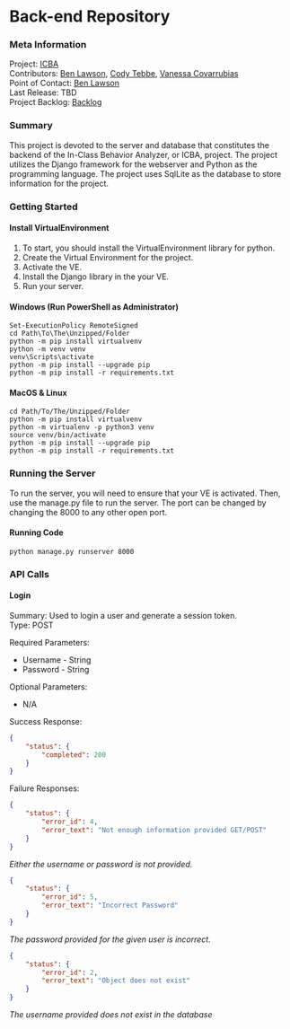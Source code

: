 # Back-end Repository

### Meta Information
Project: [ICBA](https://github.com/Tebbee/In-Class-Behavior-Analyzer)  
Contributors: [Ben Lawson](https://github.com/KarlMarx4701), [Cody Tebbe](https://github.com/Tebbee), [Vanessa Covarrubias](https://github.com/VanessaC97)  
Point of Contact: [Ben Lawson](mailto:bklawson@bsu.edu)  
Last Release: TBD  
Project Backlog: [Backlog](https://github.com/Tebbee/In-Class-Behavior-Analyzer/projects/3)

### Summary
This project is devoted to the server and database that constitutes the backend of the
In-Class Behavior Analyzer, or ICBA, project. The project utilizes the Django framework 
for the webserver and Python as the programming language. The project uses SqlLite as the
database to store information for the project.

### Getting Started
#### Install VirtualEnvironment
1. To start, you should install the VirtualEnvironment library for python.
2. Create the Virtual Environment for the project.
3. Activate the VE.
4. Install the Django library in the your VE.
5. Run your server.

#### Windows (Run PowerShell as Administrator)
```
Set-ExecutionPolicy RemoteSigned
cd Path\To\The\Unzipped/Folder
python -m pip install virtualvenv
python -m venv venv
venv\Scripts\activate
python -m pip install --upgrade pip
python -m pip install -r requirements.txt
```

#### MacOS & Linux
```
cd Path/To/The/Unzipped/Folder
python -m pip install virtualvenv
python -m virtualenv -p python3 venv
source venv/bin/activate
python -m pip install --upgrade pip
python -m pip install -r requirements.txt
```

### Running the Server
To run the server, you will need to ensure that your VE is activated. 
Then, use the manage.py file to run the server. The port can be changed by changing the 8000 to any other open port.
#### Running Code
```
python manage.py runserver 8000
```
### API Calls
#### Login
Summary: Used to login a user and generate a session token.  
Type: POST  

Required Parameters:  
- Username - String
- Password - String

Optional Parameters:
- N/A  

Success Response:
```json
{
    "status": {
        "completed": 200
    }
}
```

Failure Responses:
```json
{
    "status": {
        "error_id": 4,
        "error_text": "Not enough information provided GET/POST"
    }
}
```
*Either the username or password is not provided.*
```json
{
    "status": {
        "error_id": 5,
        "error_text": "Incorrect Password"
    }
}
``` 
*The password provided for the given user is incorrect.*
```json
{
    "status": {
        "error_id": 2,
        "error_text": "Object does not exist"
    }
}
```
*The username provided does not exist in the database*